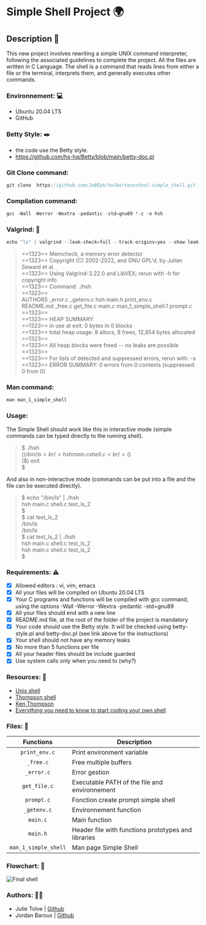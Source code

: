 # Simple Shell Project 🌍

## Description 🧠
This new project involves rewriting a simple UNIX command interpreter, following the associated guidelines to complete the project. All the files are written in C Language. The shell is a command that reads lines from either a file or the terminal, interprets them, and generally executes other commands.

### Environnement: 💻

- Ubuntu 20.04 LTS
- GitHub

### Betty Style: ✒️

- the code use the Betty style. <br />
- https://github.com/hs-hq/Betty/blob/main/betty-doc.pl <br />

### Git Clone command:
```c
git clone  https://github.com/JoBEph/holbertonschool-simple_shell.git
```
### Compilation command:
```c
gcc -Wall -Werror -Wextra -pedantic -std=gnu89 *.c -o hsh
```
### Valgrind: 👮
```c
echo "ls" | valgrind --leak-check=full --track-origins=yes --show-leak-kinds=all ./hsh
```
> ==1323== Memcheck, a memory error detector  <br />
> ==1323== Copyright (C) 2002-2022, and GNU GPL'd, by Julian Seward et al.  <br />
> ==1323== Using Valgrind-3.22.0 and LibVEX; rerun with -h for copyright info  <br />
> ==1323== Command: ./hsh  <br />
> ==1323==  <br />
> AUTHORS    _error.c  _getenv.c   hsh     main.h                print_env.c  <br />
> README.md  _free.c   get_file.c  main.c  man_1_simple_shell.1  prompt.c  <br />
> ==1323==  <br />
> ==1323== HEAP SUMMARY:  <br />
> ==1323==     in use at exit: 0 bytes in 0 blocks  <br />
> ==1323==   total heap usage: 8 allocs, 8 frees, 12,854 bytes allocated  <br />
> ==1323==  <br />
> ==1323== All heap blocks were freed -- no leaks are possible  <br />
> ==1323==  <br />
> ==1323== For lists of detected and suppressed errors, rerun with: -s  <br />
> ==1323== ERROR SUMMARY: 0 errors from 0 contexts (suppressed: 0 from 0)  <br />

### Man command:
```c
man man_1_simple_shell
```

### Usage:

The Simple Shell should work like this in interactive mode (simple commands can be typed directly to the running shell).

> $ ./hsh  <br />
> ($) /bin/ls  <br />
> hsh main.c shell.c  <br />
> ($)  <br />
> ($) exit  <br />
> $  <br />

And also in non-interactive mode (commands can be put into a file and the file can be executed directly).

> $ echo "/bin/ls" | ./hsh  <br />
> hsh main.c shell.c test_ls_2  <br />
> $  <br />
> $ cat test_ls_2  <br />
> /bin/ls  <br />
> /bin/ls  <br />
> $ cat test_ls_2 | ./hsh  <br />
> hsh main.c shell.c test_ls_2  <br />
> hsh main.c shell.c test_ls_2  <br />
> $  <br />

### Requirements: ⚠️

- [x] Allowed editors : vi, vim, emacs <br />
- [x] All your files will be compiled on Ubuntu 20.04 LTS <br />
- [x] Your C programs and functions will be compiled with gcc command, using the options -Wall -Werror -Wextra -pedantic -std=gnu89 <br />
- [x] All your files should end with a new line <br />
- [x] README.md file, at the root of the folder of the project is mandatory <br />
- [x] Your code should use the Betty style. It will be checked using betty-style.pl and betty-doc.pl (see link above for the instructions) <br />
- [x] Your shell should not have any memory leaks <br />
- [x] No more than 5 functions per file <br />
- [x] All your header files should be include guarded <br />
- [x] Use system calls only when you need to (why?) <br />

### Resources: 🚩

* [Unix shell](https://en.wikipedia.org/wiki/Unix_shell)
* [Thompson shell](https://en.wikipedia.org/wiki/Thompson_shell)
* [Ken Thompson](https://en.wikipedia.org/wiki/Ken_Thompson)
* [Everything you need to know to start coding your own shell](https://intranet.hbtn.io/concepts/64)

### Files: 📜

|  **Functions**  	   | **Description**                                       |
|:---------------:	   |-------------------------------------------------------|
| `print_env.c`        | Print environment variable                            |
| `_free.c`     	   | Free multiple buffers                                 |
| `_error.c`           | Error gestion                                         |
| `get_file.c`         | Executable PATH of the file and environnement         |
| `prompt.c`      	   | Fonction create prompt simple shell                   |
| `_getenv.c`          | Environnement function                                |
| `main.c`        	   | Main function                                         |
| `main.h`        	   | Header file with functions prototypes and libraries   |
| `man_1_simple_shell` | Man page Simple Shell                                 |

### Flowchart: 🚆
![Final shell](https://github.com/user-attachments/assets/cdacb858-a2b2-4e54-b416-b3cc8eeb4d17)


### Authors: 🤼‍♀️

* Julie Tolve | [Github](https://github.com/JulieRaph)
* Jordan Baroux | [Github](https://github.com/JoBEph)

